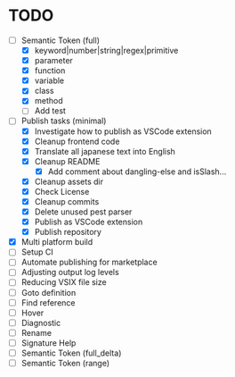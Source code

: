 # TODO

- [ ] Semantic Token (full)
    - [x] keyword|number|string|regex|primitive
    - [x] parameter
    - [x] function
    - [x] variable
    - [x] class
    - [x] method
    - [ ] Add test
- [ ] Publish tasks (minimal)
    - [x] Investigate how to publish as VSCode extension
    - [x] Cleanup frontend code
    - [x] Translate all japanese text into English
    - [x] Cleanup README
        - [x] Add comment about dangling-else and isSlash...
    - [x] Cleanup assets dir
    - [x] Check License
    - [x] Cleanup commits
    - [x] Delete unused pest parser
    - [x] Publish as VSCode extension
    - [x] Publish repository
- [x] Multi platform build
- [ ] Setup CI
- [ ] Automate publishing for marketplace
- [ ] Adjusting output log levels
- [ ] Reducing VSIX file size
- [ ] Goto definition
- [ ] Find reference
- [ ] Hover
- [ ] Diagnostic
- [ ] Rename
- [ ] Signature Help
- [ ] Semantic Token (full_delta)
- [ ] Semantic Token (range)
